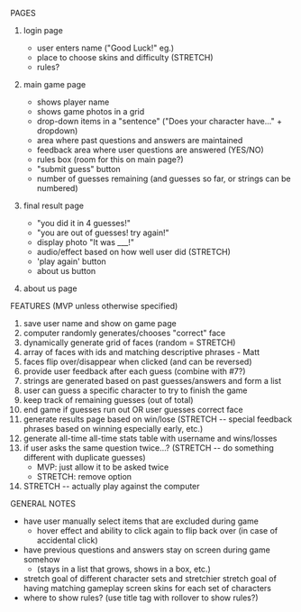 PAGES

1. login page
    - user enters name ("Good Luck!" eg.)
    - place to choose skins and difficulty (STRETCH)
    - rules?

2. main game page
    - shows player name
    - shows game photos in a grid
    - drop-down items in a "sentence" ("Does your character have..." + dropdown)
    - area where past questions and answers are maintained
    - feedback area where user questions are answered (YES/NO)
    - rules box (room for this on main page?)
    - "submit guess" button
    - number of guesses remaining (and guesses so far, or strings can be numbered)

3. final result page
    - "you did it in 4 guesses!"
    - "you are out of guesses! try again!"
    - display photo "It was ___!"
    - audio/effect based on how well user did (STRETCH)
    - 'play again' button
    - about us button

4. about us page

FEATURES (MVP unless otherwise specified)

1. save user name and show on game page
2. computer randomly generates/chooses "correct" face
3. dynamically generate grid of faces (random = STRETCH)
4. array of faces with ids and matching descriptive phrases - Matt
5. faces flip over/disappear when clicked (and can be reversed)
6. provide user feedback after each guess (combine with #7?)
7. strings are generated based on past guesses/answers and form a list
8. user can guess a specific character to try to finish the game
9. keep track of remaining guesses (out of total)
10. end game if guesses run out OR user guesses correct face
11. generate results page based on win/lose (STRETCH -- special feedback phrases based on winning especially early, etc.)
12. generate all-time all-time stats table with username and wins/losses
13. if user asks the same question twice...? (STRETCH -- do something different with duplicate guesses)
    - MVP: just allow it to be asked twice
    - STRETCH: remove option
14. STRETCH -- actually play against the computer    

GENERAL NOTES

- have user manually select items that are excluded during game
    - hover effect and ability to click again to flip back over (in case of        accidental click)
- have previous questions and answers stay on screen during game somehow
    - (stays in a list that grows, shows in a box, etc.)
- stretch goal of different character sets and stretchier stretch goal of having  matching gameplay screen skins for each set of characters
- where to show rules? (use title tag with rollover to show rules?)